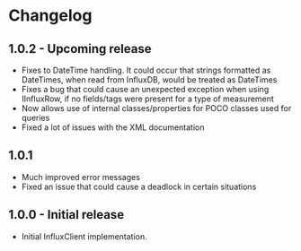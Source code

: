 # Changelog

## 1.0.2 - Upcoming release
 * Fixes to DateTime handling. It could occur that strings formatted as DateTimes, when read from InfluxDB, would be treated as DateTimes
 * Fixes a bug that could cause an unexpected exception when using IInfluxRow, if no fields/tags were present for a type of measurement
 * Now allows use of internal classes/properties for POCO classes used for queries
 * Fixed a lot of issues with the XML documentation

## 1.0.1
 * Much improved error messages
 * Fixed an issue that could cause a deadlock in certain situations

## 1.0.0 - Initial release
 * Initial InfluxClient implementation.
